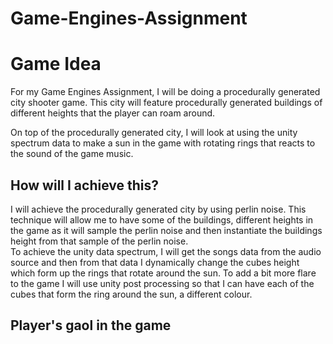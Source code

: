 # Game-Engines-Assignment

<h1>Game Idea</h1>
For my Game Engines Assignment, I will be doing a procedurally generated city shooter game. This city will feature procedurally generated buildings of different heights that the player can roam around.
<br>

On top of the procedurally generated city, I will look at using the unity spectrum data to make a sun in the game with rotating rings that reacts to the sound of the game music.

<h2>How will I achieve this?</h2>
I will achieve the procedurally generated city by using perlin noise. This technique will allow me to have some of the buildings, different heights in the game as it will sample the perlin noise and then instantiate the buildings height from that sample of the perlin noise.
<br>
To achieve the unity data spectrum, I will get the songs data from the audio source and then from that data I dynamically change the cubes height which form up the rings that rotate around the sun. To add a bit more flare to the game I will use unity post processing so that I can have each of the cubes that form the ring around the sun, a different colour.

<h2>Player's gaol in the game</h2>
